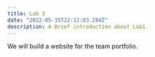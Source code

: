 ```yaml
---
title: Lab 3
date: "2022-05-15T22:12:03.284Z"
description: A Brief introduction about Lab1.
---
```


We will build a website for the team portfolio.


